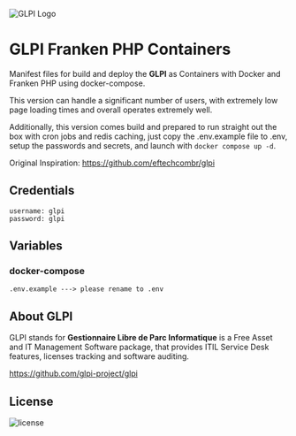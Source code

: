 ![GLPI Logo](https://raw.githubusercontent.com/glpi-project/glpi/master/pics/logos/logo-GLPI-250-black.png)

# GLPI Franken PHP Containers
Manifest files for build and deploy the **GLPI** as Containers with Docker and Franken PHP using docker-compose.

This version can handle a significant number of users, with extremely low page loading times and overall operates extremely well.

Additionally, this version comes build and prepared to run straight out the box with cron jobs and redis caching, just copy the .env.example file to .env, setup the passwords and secrets, and launch with `docker compose up -d`.

Original Inspiration: https://github.com/eftechcombr/glpi

## Credentials
    username: glpi
    password: glpi

## Variables

### docker-compose 

    .env.example ---> please rename to .env

## About GLPI

GLPI stands for **Gestionnaire Libre de Parc Informatique** is a Free Asset and IT Management Software package, that provides ITIL Service Desk features, licenses tracking and software auditing.

https://github.com/glpi-project/glpi


## License

![license](https://img.shields.io/github/license/glpi-project/glpi.svg)
